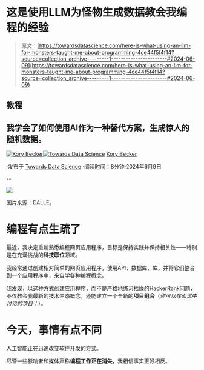 # 这是使用LLM为怪物生成数据教会我编程的经验

> 原文：[https://towardsdatascience.com/here-is-what-using-an-llm-for-monsters-taught-me-about-programming-4ce44f5f4f14?source=collection_archive---------1-----------------------#2024-06-09](https://towardsdatascience.com/here-is-what-using-an-llm-for-monsters-taught-me-about-programming-4ce44f5f4f14?source=collection_archive---------1-----------------------#2024-06-09)

## 教程

## 我学会了如何使用AI作为一种替代方案，生成惊人的随机数据。

[](https://medium.com/@KoryBecker?source=post_page---byline--4ce44f5f4f14--------------------------------)[![Kory Becker](../Images/53a2493fe53f215d3e715d456b36c553.png)](https://medium.com/@KoryBecker?source=post_page---byline--4ce44f5f4f14--------------------------------)[](https://towardsdatascience.com/?source=post_page---byline--4ce44f5f4f14--------------------------------)[![Towards Data Science](../Images/a6ff2676ffcc0c7aad8aaf1d79379785.png)](https://towardsdatascience.com/?source=post_page---byline--4ce44f5f4f14--------------------------------) [Kory Becker](https://medium.com/@KoryBecker?source=post_page---byline--4ce44f5f4f14--------------------------------)

·发布于 [Towards Data Science](https://towardsdatascience.com/?source=post_page---byline--4ce44f5f4f14--------------------------------) ·阅读时间：8分钟·2024年6月9日

--

![](../Images/8fc8d2619894a58600d100911e55e626.png)

图片来源：DALLE。

# 编程有点生疏了

最近，我决定重新熟悉编程网页应用程序，目标是保持实践并保持相关性——特别是在充满挑战的**科技职位**领域。

我经常通过创建相对简单的网页应用程序，使用API、数据库、库，并将它们整合到一个应用程序中，来自学各种编程概念。

我发现，以这种方式创建应用程序，而不是严格地练习枯燥的HackerRank问题，不仅教会我最新的技术生态概念，还能建立一个全新的**项目组合**（*你可以在面试中讨论的项目！*）。

# 今天，事情有点不同

人工智能正在迅速改变软件开发的方式。

尽管一些影响者和媒体声称**编程工作正在消失**，我相信事实正好相反。
